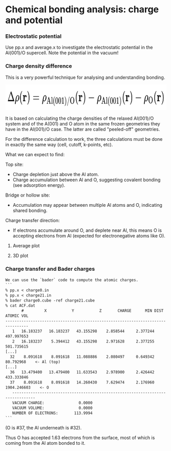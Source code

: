 # Chemical bonding analysis: charge and potential

### Electrostatic potential

Use pp.x and average.x to investigate the electrostatic potential in the Al(001)/O supercell. Note the potential in the vacuum!

### Charge density difference

This is a very powerful technique for analysing and understanding bonding.

<img src="Ref/CDD.png" height="80"/>

It is based on calculating the charge densities of the relaxed Al(001)/O system and of the A(001) and O atom in the same frozen geometries they have in the Al(001)/O case. The latter are called "peeled-off" geometries.

For the difference calculation to work, the three calculations must be done in exactly the same way (cell, cutoff, k-points, etc).

What we can expect to find:

Top site:
- Charge depletion just above the Al atom.
- Charge accumulation between Al and O, suggesting covalent bonding (see adsorption energy).

Bridge or hollow site:
- Accumulation may appear between multiple Al atoms and O, indicating shared bonding.

Charge transfer direction:
- If electrons accumulate around O, and deplete near Al, this means O is accepting electrons from Al (expected for electronegative atoms like O).


1. Average plot

2. 3D plot

### Charge transfer and Bader charges

    We can use the `bader` code to compute the atomic charges.
    ```
    % pp.x < charge0.in 
    % pp.x < charge21.in 
    % bader charge0.cube -ref charge21.cube 
    % cat ACF.dat 
           #         X           Y           Z       CHARGE      MIN DIST   ATOMIC VOL
    --------------------------------------------------------------------------------
       1   16.183237   16.183237   43.155298    2.858544     2.377244   497.997653
       2   16.183237    5.394412   43.155298    2.971628     2.377255   501.735615
    [...]
      32    8.091618    8.091618   11.088886    2.080497     0.649342    80.792968    <- Al (top)
    [...]
      36   13.479400   13.479400   11.633543    2.978900     2.426442   433.333846
      37    8.091618    8.091618   14.260430    7.629474     2.176960  1904.246603    <- O
       --------------------------------------------------------------------------------
       VACUUM CHARGE:               0.0000
       VACUUM VOLUME:               0.0000
       NUMBER OF ELECTRONS:       113.9994
    ```
(O is #37, the Al underneath is #32).

Thus O has accepted 1.63 electrons from the surface, most of which is coming from the Al atom bonded to it.

